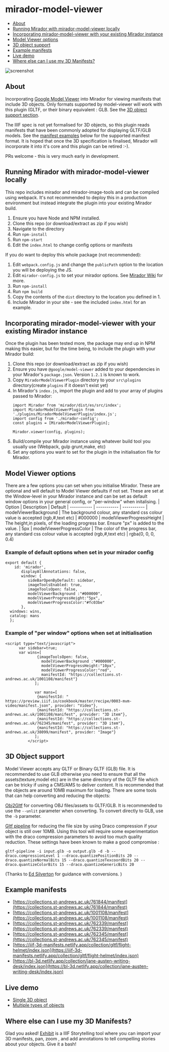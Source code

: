 # mirador-model-viewer

- [About](#about)
- [Running Mirador with mirador-model-viewer locally](#running-mirador-with-mirador-model-viewer-locally)
- [Incorporating mirador-model-viewer with your existing Mirador instance](#incorporating-mirador-model-viewer-with-your-existing-mirador-instance)
- [Model Viewer options](#model-viewer-options)
- [3D object support](#3d-object-support)
- [Example manifests](#example-manifests)
- [Live demo](#live-demo)
- [Where else can I use my 3D Manifests?](#where-else-can-i-use-my-3d-manifests)

![screenshot](https://i.imgur.com/t0PxMpV.jpeg)

## About
Incorporating [Google Model Viewer](https://model-viewer.dev) into Mirador for viewing manifests that include 3D objects. Only formats supported by model-viewer will work with this plugin (GLTF, or their binary equivalent : GLB. See the [3D object support section](#3d-object-support).

The IIIF spec is not yet formalised for 3D objects, so this plugin reads manifests that have been commonly adopted for displaying GLTF/GLB models.  See the [manifest examples](#example-manifests) below for the supported manifest format.  It is hoped that once the 3D specification is finalised, Mirador will incorporate it into it's core and this plugin can be retired :-).

PRs welcome - this is very much early in development.

## Running Mirador with mirador-model-viewer locally
This repo includes mirador and mirador-image-tools and can be compiled using webpack. It's not recommended to deploy this in a production environment but instead integrate the plugin into your existing Mirador build.
1. Ensure you have Node and NPM installed.
2. Clone this repo (or download/extract as zip if you wish)
3. Navigate to the directory
4. Run `npm-install`
5. Run `npm-start`
6. Edit the `index.html` to change config options or manifests

If you do want to deploy this whole package (not recommended):
1. Edit `webpack.config.js` and change the `publicPath` option to the location you will be deploying the JS.
2. Edit `mirador-config.js` to set your mirador options. See [Mirador Wiki](https://github.com/ProjectMirador/mirador/wiki) for more.
2. Run `npm-install`
3. Run `npm build`
4. Copy the contents of the `dist` directory to the location you defined in 1.
5. Include Mirador in your site - see the included `index.html` for an example.


## Incorporating mirador-model-viewer with your existing Mirador instance
Once the plugin has been tested more, the package may end up in NPM making this easier, but for the time being, to include the plugin with your Mirador build:
1. Clone this repo (or download/extract as zip if you wish)
2. Ensure you have `@google/model-viewer` added to your dependencies in your Mirador's `package.json`. Version `1.2.1` is known to work.
3. Copy `MiradorModelViewerPlugin` directory to your `src\plugins` directory(create `plugins` if it doesn't exist yet)
4. In Mirador's `index.js`, import the plugin and add to your array of plugins passed to Mirador:
    ````    
    import Mirador from 'mirador/dist/es/src/index';
    import MiradorModelViewerPlugin from './plugins/MiradorModelViewerPlugin/index.js';
    import config from './mirador-config';
    const plugins = [MiradorModelViewerPlugin];

    Mirador.viewer(config, plugins);

    ````
5. Build/compile your Mirador instance using whatever build tool you usually use (Webpack, gulp grunt,make, etc)
6. Set any options you want to set for the plugin in the initialisation file for Mirador.

## Model Viewer options
There are a few options you can set when you initialise Mirador. These are optional and will default to Model Viewer defaults if not set. These are set at the Window-level in your Mirador instance and can be set as default window options in your general config, or "per-window" when initalising.
| Option | Description | Default
| ----------- | ----------- | -----------
| modelViewerBackground | The background colour, any standard css colour value is accepted (rgb,#,text etc) | #000000
| modelViewerProgressHeight | The height,in pixels, of the loading progress bar. Ensure "px" is added to the value. | 5px
| modelViewerProgressColor | The color of the progress bar, any standard css colour value is accepted (rgb,#,text etc)  | rgba(0, 0, 0, 0.4)

### Example of default options when set in your mirador config

````
export default {
    id: 'mirador',
       displayAllAnnotations: false,
       window: {
          sideBarOpenByDefault: sidebar,
          imageToolsEnabled: true,
          imageToolsOpen: false,
          modelViewerBackground :"#000000", 
          modelViewerProgressHeight:"5px",
          modelViewerProgressColor:"#fc03be"
       },
  windows: wins,
  catalog: mans
  };

````

### Example of "per window" options when set at initialisation
````
<script type="text/javascript">
      var sidebar=true;
      var wins=[
              {imageToolsOpen: false,
                modelViewerBackground :"#000000", 
                modelViewerProgressHeight:"10px",
                modelViewerProgressColor:"red",
                manifestId: "https://collections.st-andrews.ac.uk/1001108/manifest"}      
             ];
             
             var mans=[  
              {manifestId: "  https://preview.iiif.io/cookbook/master/recipe/0003-mvm-video/manifest.json", provider: "Video"},           
              {manifestId: "https://collections.st-andrews.ac.uk/1001108/manifest", provider: "3D item"},
              {manifestId: "https://collections.st-andrews.ac.uk/762345/manifest", provider: "3D item"},
              {manifestId: "https://collections.st-andrews.ac.uk/38099/manifest", provider: "Image"}
             ];
          </script>
````

## 3D Object support
Model Viewer accepts any GLTF or Binary GLTF (GLB) file.   It is recommended to use GLB otherwise you need to ensure that all the assets(texture,model etc) are in the same directory of the GLTF file which can be tricky if using a CMS/AMS to deliver content.
It is recommended that the objects are around 10MB maximum for loading.  There are some tools that can help converting and reducing the objects:

[Obj2Gltf](https://github.com/CesiumGS/obj2gltf) for converting OBJ files/assets to GLTF/GLB.  It is recommended to use the `--unlit` parameter when converting. To convert directly to GLB, use the `-b` parameter.

[Gltf pipeline](https://github.com/CesiumGS/gltf-pipeline) for reducing the file size by using Draco compression if your object is still over 10MB.  Using this tool will require some experimentation with the draco compression parameters to avoid too much quality reduction.  These settings have been known to make a good compromise :
````
gltf-pipeline -i input.glb -o output.glb -d -b --draco.compressionLevel 1 --draco.quantizePositionBits 20 --draco.quantizeNormalBits 15 --draco.quantizeTexcoordBits 20 --draco.quantizeColorBits 15 --draco.quantizeGenericBits 20
````
(Thanks to [Ed Silverton](https://github.com/edsilv) for guidance with conversions. )

## Example manifests
- [https://collections.st-andrews.ac.uk/761844/manifest](https://collections.st-andrews.ac.uk/761844/manifest)
- [https://collections.st-andrews.ac.uk/1001108/manifest](https://collections.st-andrews.ac.uk/1001108/manifest)
- [https://collections.st-andrews.ac.uk/762339/manifest](https://collections.st-andrews.ac.uk/762339/manifest)
- [https://collections.st-andrews.ac.uk/762345/manifest](https://collections.st-andrews.ac.uk/762345/manifest)
- [https://iiif-3d-manifests.netlify.app/collection/gltf/flight-helmet/index.json](https://iiif-3d-manifests.netlify.app/collection/gltf/flight-helmet/index.json)
- [https://bl-3d.netlify.app/collection/jane-austen-writing-desk/index.json](https://bl-3d.netlify.app/collection/jane-austen-writing-desk/index.json)

## Live demo

- [Single 3D object](https://collections.st-andrews.ac.uk/workspace/individual/1001108)
- [Multiple types of objects](https://collections.st-andrews.ac.uk/workspace/selection/17330830)


## Where else can I use my 3D Manifests?
Glad you asked! [Exhibit](https://exhibit.so) is a IIIF Storytelling tool where you can import your 3D manifests, pan, zoom , and add annotations to tell compelling stories about your objects. Give it a bash!
